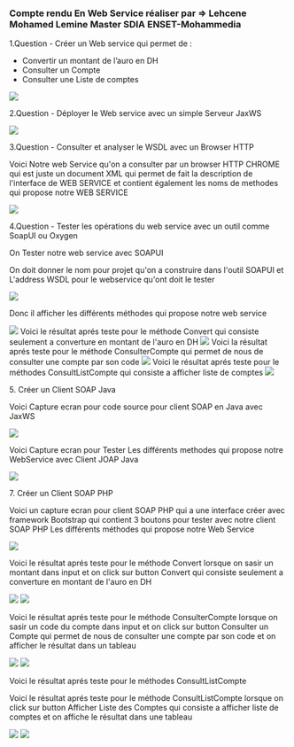 <h3>Compte rendu En Web Service réaliser par => Lehcene Mohamed Lemine Master SDIA ENSET-Mohammedia
</h3>
<p>1.Question - Créer un Web service qui permet de : </p>
<ul>
<li>Convertir un montant de l’auro en DH</li>
<li>Consulter un Compte</li>
<li>Consulter une Liste de comptes</li>
</ul>
<img src="captures/Question1.png"/>

<p>2.Question - Déployer le Web service avec un simple Serveur JaxWS</p>
<img src="captures/Question2.png">

<p>3.Question - Consulter et analyser le WSDL avec un Browser HTTP</p>
<p>Voici Notre web Service qu'on a consulter par un browser HTTP CHROME qui est juste un document XML qui permet de fait la description de l'interface de WEB SERVICE et contient également les noms de methodes qui propose notre WEB SERVICE</p>
<img src="captures/Question3.png"/>

<p>4.Question - Tester les opérations du web service avec un outil
comme SoapUI ou Oxygen</p>
<p>On Tester notre web service avec SOAPUI</p>

<p>On doit donner le nom pour projet qu'on a construire dans l'outil SOAPUI et L'address WSDL pour le webservice qu'ont doit le tester</p>
<img src="captures/Question4/img0.png"/>
<p>Donc il afficher les différents méthodes qui propose notre web service</p>
<img src="captures/Question4/img1.png"/>
Voici le résultat aprés teste pour le méthode Convert qui consiste seulement a converture en montant de l'auro en DH
<img src="captures/Question4/img2.png"/>
Voici la résultat aprés teste pour le méthode ConsulterCompte qui permet de nous de consulter une compte par son code
<img src="captures/Question4/img3.png"/>
Voici le résultat aprés teste pour le méthodes ConsultListCompte qui consiste a afficher liste de comptes
<img src="captures/Question4/img4.png"/>


<p>5. Créer un Client SOAP Java</p>
<p>Voici Capture ecran pour code source pour client SOAP en Java avec JaxWS</p>
<img src="captures/Question5/img1.png"/>
<p>Voici Capture ecran pour Tester Les différents methodes qui propose notre WebService avec Client JOAP Java </p>

<img src="captures/Question5/img2.png"/>


<p>7. Créer un Client SOAP PHP</p>
<p>
Voici un capture ecran pour client SOAP PHP qui a une interface créer avec framework Bootstrap
qui contient 3 boutons pour tester avec notre client SOAP PHP Les différents méthodes qui propose notre Web Service
</p>
<img src="captures/Question6/img0.png" />

<p>Voici le résultat aprés teste  pour le méthode Convert lorsque on sasir un montant dans input et on click sur button Convert qui consiste seulement a converture en montant de l'auro en DH </p>
<img src="captures/Question6/img1.png" />
<img src="captures/Question6/img2.png" />

<p>Voici le résultat aprés teste  pour le méthode ConsulterCompte lorsque on sasir un code du compte dans input et on click sur button Consulter un Compte qui permet de nous de consulter une compte par son code et on afficher le résultat dans un tableau</p>
<img src="captures/Question6/img3.png" />
<img src="captures/Question6/img4.png" />

Voici le résultat aprés teste pour le méthodes ConsultListCompte 
<p>Voici le résultat aprés teste  pour le méthode ConsultListCompte lorsque on click sur button Afficher Liste des Comptes qui consiste a afficher liste de comptes et on affiche le résultat dans une tableau</p>
<img src="captures/Question6/img5.png" />
<img src="captures/Question6/img6.png" />